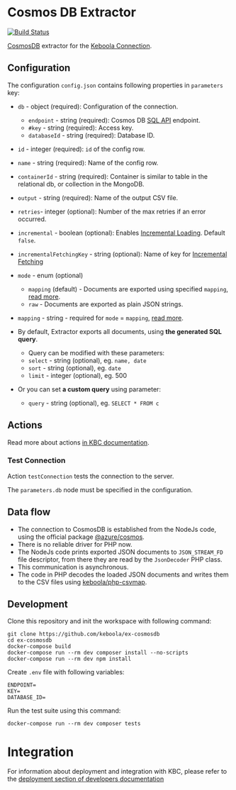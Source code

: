 # Cosmos DB Extractor

[![Build Status](https://travis-ci.com/keboola/ex-cosmosdb.svg?branch=master)](https://travis-ci.com/keboola/my-component)

[CosmosDB](https://azure.microsoft.com/en-us/free/cosmos-db) extractor for the [Keboola Connection](https://www.keboola.com).

## Configuration

The configuration `config.json` contains following properties in `parameters` key: 
- `db` - object (required): Configuration of the connection.
    - `endpoint` - string (required): Cosmos DB [SQL API](https://docs.microsoft.com/en-us/azure/cosmos-db/sql-query-getting-started) endpoint.
    - `#key` - string (required): Access key.
    - `databaseId` - string (required): Database ID.
- `id` - integer (required): `id` of the config row.
- `name` - string (required): Name of the config row.
- `containerId` - string (required): Container is similar to table in the relational db, or collection in the MongoDB.
- `output` - string (required): Name of the output CSV file.
- `retries`- integer (optional): Number of the max retries if an error occurred.
- `incremental` - boolean (optional): Enables [Incremental Loading](https://help.keboola.com/storage/tables/#incremental-loading). Default `false`.
- `incrementalFetchingKey` - string (optional): Name of key for [Incremental Fetching](https://help.keboola.com/components/extractors/database/#incremental-fetching)
- `mode` - enum (optional)
    - `mapping` (default) - Documents are exported using specified `mapping`, [read more](https://github.com/keboola/php-csvmap).
    - `raw` - Documents are exported as plain JSON strings.
- `mapping` - string - required for `mode` = `mapping`, [read more](https://github.com/keboola/php-csvmap).



- By default, Extractor exports all documents, using **the generated SQL query**.     
    - Query can be modified with these parameters:
    - `select` - string (optional), eg. `name, date`
    - `sort` - string (optional), eg. `date`
    - `limit` - integer (optional), eg. 500

    
    
- Or you can set **a custom query** using parameter:
    - `query` - string (optional), eg. `SELECT * FROM c`


## Actions

Read more about actions [in KBC documentation](https://developers.keboola.com/extend/common-interface/actions/).

### Test Connection

Action `testConnection` tests the connection to the server.

The `parameters.db` node must be specified in the configuration.

## Data flow

- The connection to CosmosDB is established from the NodeJs code, using the official package [@azure/cosmos](https://www.npmjs.com/package/@azure/cosmos).
- There is no reliable driver for PHP now.
- The NodeJs code prints exported JSON documents to `JSON_STREAM_FD` file descriptor, from there they are read by the `JsonDecoder` PHP class.
- This communication is asynchronous.
- The code in PHP decodes the loaded JSON documents and writes them to the CSV files using [keboola/php-csvmap](https://github.com/keboola/php-csvmap).

## Development
 
Clone this repository and init the workspace with following command:

```
git clone https://github.com/keboola/ex-cosmosdb
cd ex-cosmosdb
docker-compose build
docker-compose run --rm dev composer install --no-scripts
docker-compose run --rm dev npm install
```

Create `.env` file with following variables:
```env
ENDPOINT=
KEY=
DATABASE_ID=
```


Run the test suite using this command:

```
docker-compose run --rm dev composer tests
```
 
# Integration

For information about deployment and integration with KBC, please refer to the [deployment section of developers documentation](https://developers.keboola.com/extend/component/deployment/) 
